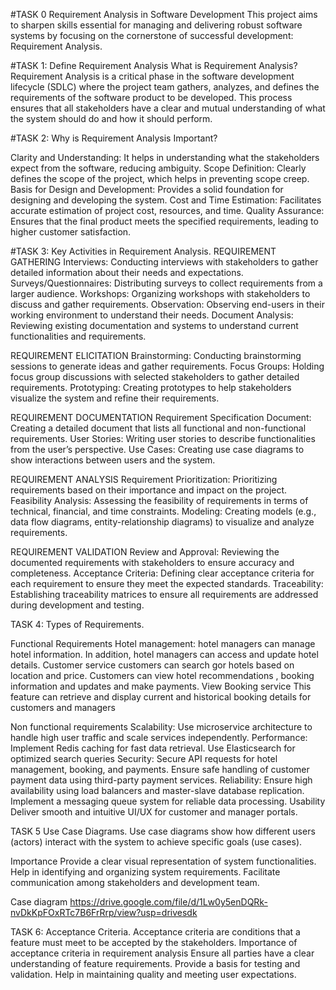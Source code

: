 #TASK 0
Requirement Analysis in Software Development
This project aims to sharpen skills essential for managing and delivering robust software systems by focusing on the cornerstone of successful development: Requirement Analysis.

#TASK 1: Define Requirement Analysis
What is Requirement Analysis?
Requirement Analysis is a critical phase in the software development lifecycle (SDLC) where the project team gathers, analyzes, and defines the requirements of the software product to be developed.
 This process ensures that all stakeholders have a clear and mutual understanding of what the system should do and how it should perform.

#TASK 2: 
Why is Requirement Analysis Important?

 Clarity and Understanding: It helps in understanding what the stakeholders expect from the software, reducing ambiguity.
Scope Definition: Clearly defines the scope of the project, which helps in preventing scope creep.
Basis for Design and Development: Provides a solid foundation for designing and developing the system.
Cost and Time Estimation: Facilitates accurate estimation of project cost, resources, and time.
Quality Assurance: Ensures that the final product meets the specified requirements, leading to higher customer satisfaction.

#TASK 3:
Key Activities in Requirement Analysis.
REQUIREMENT GATHERING
Interviews: Conducting interviews with stakeholders to gather detailed information about their needs and expectations.
Surveys/Questionnaires: Distributing surveys to collect requirements from a larger audience.
Workshops: Organizing workshops with stakeholders to discuss and gather requirements.
Observation: Observing end-users in their working environment to understand their needs.
Document Analysis: Reviewing existing documentation and systems to understand current functionalities and requirements.

REQUIREMENT ELICITATION
Brainstorming: Conducting brainstorming sessions to generate ideas and gather requirements.
Focus Groups: Holding focus group discussions with selected stakeholders to gather detailed requirements.
Prototyping: Creating prototypes to help stakeholders visualize the system and refine their requirements.

REQUIREMENT DOCUMENTATION
Requirement Specification Document: Creating a detailed document that lists all functional and non-functional requirements.
User Stories: Writing user stories to describe functionalities from the user’s perspective.
Use Cases: Creating use case diagrams to show interactions between users and the system.

REQUIREMENT ANALYSIS
Requirement Prioritization: Prioritizing requirements based on their importance and impact on the project.
Feasibility Analysis: Assessing the feasibility of requirements in terms of technical, financial, and time constraints.
Modeling: Creating models (e.g., data flow diagrams, entity-relationship diagrams) to visualize and analyze requirements.

REQUIREMENT VALIDATION
Review and Approval: Reviewing the documented requirements with stakeholders to ensure accuracy and completeness.
Acceptance Criteria: Defining clear acceptance criteria for each requirement to ensure they meet the expected standards.
Traceability: Establishing traceability matrices to ensure all requirements are addressed during development and testing.

TASK 4:
Types of Requirements.

Functional Requirements
Hotel management: hotel managers can manage hotel information. In addition, hotel managers can access and update hotel details.
Customer service
 customers can search gor hotels based on location and price.
 Customers can view  hotel recommendations , booking information and updates and make payments.
 View Booking service
 This feature can retrieve and display current and historical booking details for customers and managers

 Non functional requirements
 Scalability: Use microservice architecture to handle high user traffic and scale services independently.
 Performance:
 Implement Redis caching for fast data retrieval.
Use Elasticsearch for optimized search queries
Security:
Secure API requests for hotel management, booking, and payments.
Ensure safe handling of customer payment data using third-party payment services.
Reliability:
Ensure high availability using load balancers and master-slave database replication.
Implement a messaging queue system for reliable data processing.
Usability
Deliver smooth and intuitive UI/UX for customer and manager portals.

TASK 5
Use Case Diagrams.
Use case diagrams show how different users (actors) interact with the system to 
achieve specific goals (use cases).

Importance
Provide a clear visual representation of system functionalities.
Help in identifying and organizing system requirements.
Facilitate communication among stakeholders and development team.

Case diagram
https://drive.google.com/file/d/1Lw0y5enDQRk-nvDkKpFOxRTc7B6FrRrp/view?usp=drivesdk

TASK 6:
Acceptance Criteria.
Acceptance criteria are conditions that a feature must meet to be accepted by the stakeholders.
Importance of acceptance criteria in requirement analysis
Ensure all parties have a clear understanding of feature requirements.
Provide a basis for testing and validation.
Help in maintaining quality and meeting user expectations.
